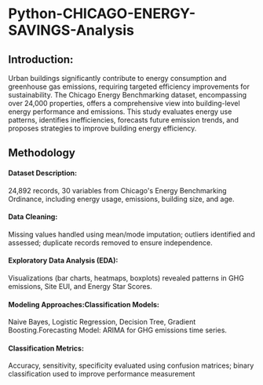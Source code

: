 # Python-CHICAGO-ENERGY-SAVINGS-Analysis

## Introduction:
Urban buildings significantly contribute to energy consumption and greenhouse gas emissions, requiring targeted efficiency improvements for sustainability.
The Chicago Energy Benchmarking dataset, encompassing over 24,000 properties, offers a comprehensive view into building-level energy performance and emissions.
This study evaluates energy use patterns, identifies inefficiencies, forecasts future emission trends, and proposes strategies to improve building energy efficiency.

## Methodology
#### Dataset Description: 
24,892 records, 30 variables from Chicago's Energy Benchmarking Ordinance, including energy usage, emissions, building size, and age.
#### Data Cleaning: 
Missing values handled using mean/mode imputation; outliers identified and assessed; duplicate records removed to ensure independence.
#### Exploratory Data Analysis (EDA): 
Visualizations (bar charts, heatmaps, boxplots) revealed patterns in GHG emissions, Site EUI, and Energy Star Scores.
#### Modeling Approaches:Classification Models: 
Naive Bayes, Logistic Regression, Decision Tree, Gradient Boosting.Forecasting Model: ARIMA for GHG emissions time series.
#### Classification Metrics: 
Accuracy, sensitivity, specificity evaluated using confusion matrices; binary classification used to improve performance measurement
